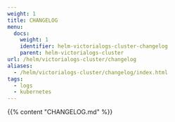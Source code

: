 ```yaml
---
weight: 1
title: CHANGELOG
menu:
  docs:
    weight: 1
    identifier: helm-victorialogs-cluster-changelog
    parent: helm-victorialogs-cluster
url: /helm/victorialogs-cluster/changelog
aliases:
  - /helm/victorialogs-cluster/changelog/index.html
tags:
  - logs
  - kubernetes
---
```

{{% content "CHANGELOG.md" %}}
